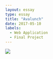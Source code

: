 ```yaml
---
layout: essay
type: essay
title: "Avalunch"
date: 2017-05-10
labels:
  - Web Application
  - Final Project
---
```



<img class="ui floated medium left image" src="https://d267cvn3rvuq91.cloudfront.net/i/images/Ethical%20cars.png?sw=1080">

